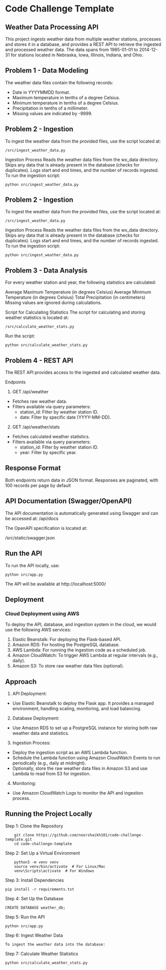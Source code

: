 # Code Challenge Template

## Weather Data Processing API
This project ingests weather data from multiple weather stations, processes and stores it in a database, and provides a REST API to retrieve the ingested and processed weather data. The data spans from 1985-01-01 to 2014-12-31 for stations located in Nebraska, Iowa, Illinois, Indiana, and Ohio.

## Problem 1 - Data Modeling
The weather data files contain the following records:

- Date in YYYYMMDD format.
- Maximum temperature in tenths of a degree Celsius.
- Minimum temperature in tenths of a degree Celsius.
- Precipitation in tenths of a millimeter.
- Missing values are indicated by -9999.


## Problem 2 - Ingestion
To ingest the weather data from the provided files, use the script located at:
 
``` /src/ingest_weather_data.py ```

Ingestion Process
Reads the weather data files from the wx_data directory.
Skips any data that is already present in the database (checks for duplicates).
Logs start and end times, and the number of records ingested.
To run the ingestion script:

``` python src/ingest_weather_data.py  ```

## Problem 2 - Ingestion
To ingest the weather data from the provided files, use the script located at:

```/src/ingest_weather_data.py```

Ingestion Process
Reads the weather data files from the wx_data directory.
Skips any data that is already present in the database (checks for duplicates).
Logs start and end times, and the number of records ingested.
To run the ingestion script:

``` python src/ingest_weather_data.py ```

## Problem 3 - Data Analysis
For every weather station and year, the following statistics are calculated:

Average Maximum Temperature (in degrees Celsius)
Average Minimum Temperature (in degrees Celsius)
Total Precipitation (in centimeters)
Missing values are ignored during calculations.

Script for Calculating Statistics
The script for calculating and storing weather statistics is located at:

``` /src/calculate_weather_stats.py ```

Run the script:

``` python src/calculate_weather_stats.py ```

## Problem 4 - REST API
The REST API provides access to the ingested and calculated weather data.

Endpoints
1. GET /api/weather

- Fetches raw weather data.
- Filters available via query parameters:
    - station_id: Filter by weather station ID.
    - date: Filter by specific date (YYYY-MM-DD).

2. GET /api/weather/stats

- Fetches calculated weather statistics.
- Filters available via query parameters:
    - station_id: Filter by weather station ID.
    - year: Filter by specific year.

## Response Format
Both endpoints return data in JSON format.
Responses are paginated, with 100 records per page by default

## API Documentation (Swagger/OpenAPI)
The API documentation is automatically generated using Swagger and can be accessed at:
/api/docs

The OpenAPI specification is located at:

/src/static/swagger.json

## Run the API
To run the API locally, use:

``` python src/app.py ```

The API will be available at http://localhost:5000/

## Deployment

### Cloud Deployment using AWS

To deploy the API, database, and ingestion system in the cloud, we would use the following AWS services:

1. Elastic Beanstalk: For deploying the Flask-based API.
2. Amazon RDS: For hosting the PostgreSQL database.
3. AWS Lambda: For running the ingestion code as a scheduled job.
4. Amazon CloudWatch: To trigger AWS Lambda at regular intervals (e.g., daily).
5. Amazon S3: To store raw weather data files (optional).

## Approach
1. API Deployment:

- Use Elastic Beanstalk to deploy the Flask app. It provides a managed environment, handling scaling, monitoring, and load balancing.

2. Database Deployment:

- Use Amazon RDS to set up a PostgreSQL instance for storing both raw weather data and statistics.

3. Ingestion Process:

- Deploy the ingestion script as an AWS Lambda function.
- Schedule the Lambda function using Amazon CloudWatch Events to run periodically (e.g., daily at midnight).
- Optionally, store the raw weather data files in Amazon S3 and use Lambda to read from S3 for ingestion.

4. Monitoring:

- Use Amazon CloudWatch Logs to monitor the API and ingestion process.

## Running the Project Locally

Step 1: Clone the Repository

```
    git clone https://github.com/noorshaikh101/code-challenge-template.git
    cd code-challenge-template
```

Step 2: Set Up a Virtual Environment

```
    python3 -m venv venv
    source venv/bin/activate  # For Linux/Mac
    venv\Scripts\activate  # For Windows
```

Step 3: Install Dependencies

```
pip install -r requirements.txt
```

Step 4: Set Up the Database

``` 
CREATE DATABASE weather_db;
```

Step 5: Run the API

```
python src/app.py
```

Step 6: Ingest Weather Data
```
To ingest the weather data into the database:
```
Step 7: Calculate Weather Statistics

```
python src/calculate_weather_stats.py
```

